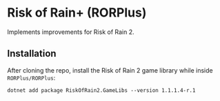 # Risk of Rain+ (RORPlus)

Implements improvements for Risk of Rain 2.

## Installation

After cloning the repo, install the Risk of Rain 2 game library while inside `RORPlus/RORPlus`:

```
dotnet add package RiskOfRain2.GameLibs --version 1.1.1.4-r.1
```
